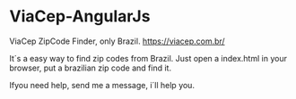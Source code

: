 # ViaCep-AngularJs
ViaCep ZipCode Finder, only Brazil.
https://viacep.com.br/

It´s a easy way to find zip codes from Brazil.
Just open a index.html in your browser, put a brazilian zip code and find it.

Ifyou need help, send me a message, i´ll help you.
